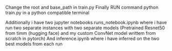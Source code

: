 Change the root and base_path in train.py 
Finally RUN command python train.py in a python compatible terminal

Additionally i have two jupyter notebooks runs_notebook.ipynb where i have run two separate instances with two separate models (Pretrained Resnet50 from timm (hugging face) and my custom ConvNet model writtem from scratch in pytorch)
And inference.ipynb where i have inferred on the two best models from each run
